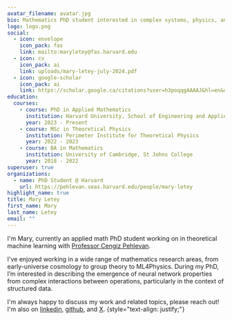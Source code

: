 ```yaml
---
avatar_filename: avatar.jpg
bio: Mathematics PhD student interested in complex systems, physics, and geometry.
logo: logo.png
social:
  - icon: envelope
    icon_pack: fas
    link: mailto:maryletey@fas.harvard.edu
  - icon: cv
    icon_pack: ai
    link: uploads/mary-letey-july-2024.pdf
  - icon: google-scholar
    icon_pack: ai
    link: https://scholar.google.ca/citations?user=h3poqqgAAAAJ&hl=en&oi=ao
education:
  courses:
    - course: PhD in Applied Mathematics
      institution: Harvard University, School of Engineering and Applied Sciences
      year: 2023 - Present
    - course: MSc in Theoretical Physics
      institution: Perimeter Institute for Theoretical Physics
      year: 2022 - 2023
    - course: BA in Mathematics
      institution: University of Cambridge, St Johns College
      year: 2018 - 2022
superuser: true
organizations:
  - name: PhD Student @ Harvard
    url: https://pehlevan.seas.harvard.edu/people/mary-letey
highlight_name: true
title: Mary Letey
first_name: Mary
last_name: Letey
email: ""
---
```

I'm Mary, currently an applied math PhD student working on in theoretical machine learning with [Professor Cengiz Pehlevan](https://pehlevan.seas.harvard.edu/people/cengiz-pehlevan).

I've enjoyed working in a wide range of mathematics research areas, from early-universe cosmology to group theory to ML4Physics. During my PhD, I’m interested in describing the emergence of neural network properties from complex interactions between operations, particularly in the context of structured data.

I'm always happy to discuss my work and related topics, please reach out! I'm also on [linkedin](https://www.linkedin.com/in/maryletey/), [github](https://github.com/mletey), and [X](https://twitter.com/maryiletey).
{style="text-align: justify;"}
